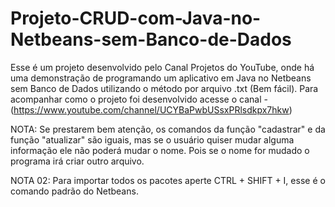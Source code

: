 # Projeto-CRUD-com-Java-no-Netbeans-sem-Banco-de-Dados
Esse é um projeto desenvolvido pelo Canal Projetos do YouTube, onde há uma demonstração de programando um aplicativo em Java no Netbeans sem Banco de Dados utilizando o método por arquivo .txt (Bem fácil). Para acompanhar como o projeto foi desenvolvido acesse o canal - (https://www.youtube.com/channel/UCYBaPwbUSsxPRlsdkpx7hkw)

 NOTA: Se prestarem bem atenção, os comandos da função "cadastrar" e da função "atualizar" são iguais, mas se o usuário quiser mudar alguma informação ele não poderá mudar o nome. Pois se o nome for mudado o programa irá criar outro arquivo.
 
 NOTA 02: Para importar todos os pacotes aperte CTRL + SHIFT + I, esse é o comando padrão do Netbeans.
